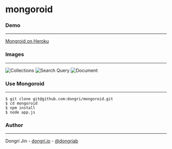 mongoroid
=========

### Demo
------
[Mongroid on Heroku](http://mongoroid,herokuapp.com)

### Images
------
![Collections](https://raw.github.com/dongri/mongoroid/master/public/images/demo/collections.png)
![Search Query](https://raw.github.com/dongri/mongoroid/master/public/images/demo/query.png)
![Document](https://raw.github.com/dongri/mongoroid/master/public/images/demo/document.png)

### Use Mongoroid
------
```
$ git clone git@github.com:dongri/mongoroid.git
$ cd mongoroid
$ npm install
$ node app.js
```

### Author
------
Dongri Jin - [dongri.io](http://dongri.io) - [@dongriab](http://twitter.com/dongriab)
